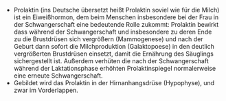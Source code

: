 - Prolaktin (ins Deutsche übersetzt heißt Prolaktin soviel wie für die Milch) ist ein Eiweißhormon, dem beim Menschen insbesondere bei der Frau in der Schwangerschaft eine bedeutende Rolle  zukommt: Prolaktin bewirkt dass während der Schwangerschaft und insbesondere zu deren Ende zu die Brustdrüsen sich vergrößern (Mammogenese) und nach der Geburt dann sofort die Milchproduktion (Galaktopoese) in den deutlich vergrößerten Brustdrüsen einsetzt, damit die Ernährung des Säuglings sichergestellt ist. Außerdem verhüten die nach der Schwangerschaft während der Laktationsphase erhöhten Prolaktinspiegel normalerweise eine erneute Schwangerschaft.
- Gebildet wird das Prolaktin in der Hirnanhangsdrüse (Hypophyse), und zwar im Vorderlappen.